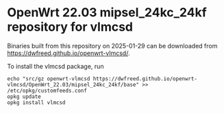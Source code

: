 OpenWrt 22.03 mipsel_24kc_24kf repository for vlmcsd
========

Binaries built from this repository on 2025-01-29 can be downloaded from <https://dwfreed.github.io/openwrt-vlmcsd/>.

To install the vlmcsd package, run

```
echo "src/gz openwrt-vlmcsd https://dwfreed.github.io/openwrt-vlmcsd/OpenWrt_22.03/mipsel_24kc_24kf/base" >> /etc/opkg/customfeeds.conf
opkg update
opkg install vlmcsd
```
